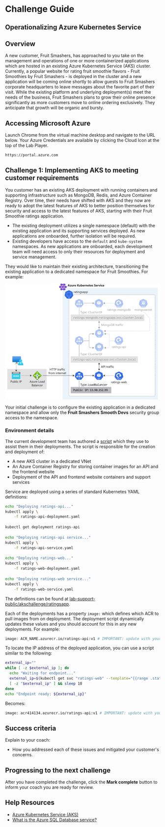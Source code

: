 # Challenge Guide

## Operationalizing Azure Kubernetes Service

## Overview

A new customer, Fruit Smashers, has approached to you take on the management and operations of one or more containerized applications which are hosted in an existing Azure Kubernetes Service (AKS) cluster. Currently, a popular website for rating fruit smoothie flavors - Fruit Smoothies by Fruit Smashers - is deployed in the cluster and a new application will be coming online shortly to allow guests to Fruit Smashers corporate headquarters to leave messages about the favorite part of their visit. While the existing platform and underlying deployment(s) meet the needs of the business, Fruit Smashers plans to grow their online presence significantly as more customers move to online ordering exclusively. They anticipate that growth will be organic and bursty.

## Accessing Microsoft Azure

Launch Chrome from the virtual machine desktop and navigate to the URL below. Your Azure Credentials are available by clicking the Cloud Icon at the top of the Lab Player.

```sh
https://portal.azure.com
```

## Challenge 1: Implementing AKS to meeting customer requirements

You customer has an existing AKS deployment with running containers and supporting infrastructure such as MongoDB, Redis, and Azure Container Registry. Over time, their needs have shifted with AKS and they now are ready to adopt the latest features of AKS to better position themselves for security and access to the latest features of AKS, starting with their Fruit Smoothie ratings application.

- The existing deployment utilizes a single namespace (default) with the existing application and its supporting services deployed. As new applications are onboarded, further isolation will be required.
- Existing developers have access to the `default` and `kube-system` namespaces. As new applications are onboarded, each development team will need access to only their resources for deployment and service management.

They would like to maintain their existing architecture, transitioning the existing application to a dedicated namespace for Fruit Smoothies. For example:

![Ratings architecture in dedicated namespace](images/ratings_architecture.png)

Your initial challenge is to configure the existing application in a dedicated namespace and allow only the **Fruit Smashers Smooth Devs** security group access to the namespace.

### Environment details

The current development team has authored a <a href="https://github.com/opsgility/lab-support-public/blob/master/akschallenge/ratingsapp/deploy.sh" target="_blank">script</a> which they use to assist them in their deployments. The script is responsible for the creation and deployment of:

- A new AKS cluster in a dedicated VNet
- An Azure Container Registry for storing container images for an API and the frontend website
- Deployment of the API and frontend website containers and support services

Service are deployed using a series of standard Kubernetes YAML definitions:

```sh
echo "Deploying ratings-api..."
kubectl apply \
    -f ratings-api-deployment.yaml

kubectl get deployment ratings-api

echo "Deploying ratings-api service..."
kubectl apply \
    -f ratings-api-service.yaml

echo "Deploying ratings-web..."
kubectl apply \
    -f ratings-web-deployment.yaml

echo "Deploying ratings-web service..."
kubectl apply \
    -f ratings-web-service.yaml
```

The definitions can be found at <a href="https://github.com/opsgility/lab-support-public/tree/master/akschallenge/ratingsapp" target="_blank">lab-support-public/akschallenge/ratingsapp</a>.

Each of the deployments has a property `image:` which defines which ACR to pull images from on deployment. The deployment script dynamically updates these values and you should account for this in any new deployments. For example:

```sh
image: ACR_NAME.azurecr.io/ratings-api:v1 # IMPORTANT: update with your own repository
```

To locate the IP address of the deployed application, you can use a script similar to the following:

```sh
external_ip=""
while [ -z $external_ip ]; do
  echo "Waiting for endpoint..."
  external_ip=$(kubectl get svc "ratings-web" --template="{{range .status.loadBalancer.ingress}}{{.ip}}{{end}}")
  [ -z "$external_ip" ] && sleep 10
done
echo "Endpoint ready: ${external_ip}"
```

Becomes:

```sh
image: acr414134.azurecr.io/ratings-api:v1 # IMPORTANT: update with your own repository
```

## Success criteria

Explain to your coach:

- How you addressed each of these issues and mitigated your customer's concerns.

## Progressing to the next challenge

After you have completed the challenge, click the **Mark complete** button to inform your coach you are ready for review.

## Help Resources

- <a href="https://docs.microsoft.com/azure/aks/intro-kubernetes" target="_blank">Azure Kubernetes Service (AKS)</a>
- <a href="https://docs.microsoft.com/azure/sql-database/sql-database-technical-overview" target="_blank">What is the Azure SQL Database service?</a>
